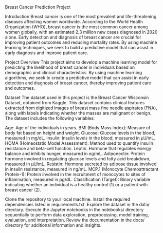 Breast Cancer Prediction Project


Introduction
Breast cancer is one of the most prevalent and life-threatening diseases affecting women worldwide. According to the World Health Organization (WHO), breast cancer is the most common cancer among women globally, with an estimated 2.3 million new cases diagnosed in 2020 alone. Early detection and diagnosis of breast cancer are crucial for improving patient outcomes and reducing mortality rates. By using machine learning techniques, we seek to build a predictive model that can assist in early diagnosis and improve patient care.

Project Overview
This project aims to develop a machine learning model for predicting the likelihood of breast cancer in individuals based on demographic and clinical characteristics. By using machine learning algorithms, we seek to create a predictive model that can assist in early detection and diagnosis of breast cancer, thereby improving patient care and outcomes.


Dataset
The dataset used in this project is the Breast Cancer Wisconsin Dataset, obtained from Kaggle. This dataset contains clinical features extracted from digitized images of breast mass fine needle aspirates (FNA), along with labels indicating whether the masses are malignant or benign. The dataset includes the following variables:


Age: Age of the individuals in years.
BMI (Body Mass Index): Measure of body fat based on height and weight.
Glucose: Glucose levels in the blood, measured in mg/dL.
Insulin: Insulin levels in the blood, measured in µU/mL.
HOMA (Homeostatic Model Assessment): Method used to quantify insulin resistance and beta-cell function.
Leptin: Hormone that regulates energy balance and inhibits hunger, measured in ng/mL.
Adiponectin: Protein hormone involved in regulating glucose levels and fatty acid breakdown, measured in µU/mL.
Resistin: Hormone secreted by adipose tissue involved in insulin resistance, measured in ng/mL.
MCP.1 (Monocyte Chemoattractant Protein-1): Protein involved in the recruitment of monocytes to sites of inflammation, measured in pg/dL.
Classification (Target): Binary variable indicating whether an individual is a healthy control (1) or a patient with breast cancer (2).


Clone the repository to your local machine.
Install the required dependencies listed in requirements.txt.
Explore the dataset in the data/ directory.
Execute the Jupyter notebooks in the notebooks/ directory sequentially to perform data exploration, preprocessing, model training, evaluation, and interpretation.
Review the documentation in the docs/ directory for additional information and insights.
